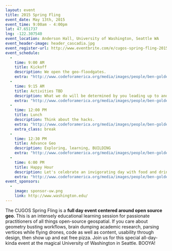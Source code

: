 ```yaml
---
layout: event
title: 2015 Spring Fling
event_date: May 13th, 2015
event_time: 9:00am - 4:00pm
lat: 47.651737
lng: -122.307540
event_location: Anderson Hall, University of Washington, Seattle WA
event_header-image: header_cascadia.jpg
event_register-url: http://www.eventbrite.com/e/cugos-spring-fling-2015-tickets-16426769911
event_schedule:
  -
    time: 9:00 AM
    title: Kickoff
    description: We open the geo-floodgates.
    extra: "http://www.codeforamerica.org/media/images/people/ben-golder.jpg"
  -
    time: 9:15 AM
    title: Activities TBD
    description: What we do will be determined by you leading up to and on the day of the event. So far, CUGOSians have expressed interest in a combination of talks and hands on, collaborative projects. Stay tuned or make a proposal!
    extra: "http://www.codeforamerica.org/media/images/people/ben-golder.jpg"
  -
    time: 12:00 PM
    title: Lunch
    description: Think about the hacks.
    extra: "http://www.codeforamerica.org/media/images/people/ben-golder.jpg"
    extra_class: break
  -
    time: 12:30 PM
    title: Advance Geo
    description: Exploring, learning, BUILDING
    extra: "http://www.codeforamerica.org/media/images/people/ben-golder.jpg"
  -
    time: 6:00 PM
    title: Happy Hour
    description: Let's celebrate an invigorating day with food and drink in Seattle's historic U-District
    extra: "http://www.codeforamerica.org/media/images/people/ben-golder.jpg"
event_sponsors:
  -
    image: sponsor-uw.png
    link: http://www.washington.edu/
---
```


The CUGOS Spring Fling is a **full day event centered around open source geo**. This is an intensely educational learning session for passionate practitioners of all things open-source geospatial. If you care about geometry busting workflows, brain dumping academic research, parsing vertices while flying drones, code as well as content, usability through design, then show up and eat free pizza. Join us for this special all-day-kinda event at the magical University of Washington in Seattle. BOOYA!
